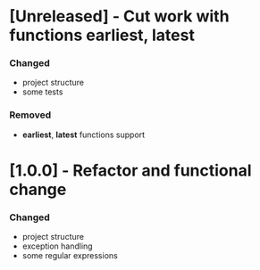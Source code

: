 # [Unreleased] - Cut work with functions earliest, latest
### Changed
- project structure
- some tests
### Removed
- **earliest**, **latest** functions support

# [1.0.0] - Refactor and functional change

### Changed
- project structure
- exception handling
- some regular expressions